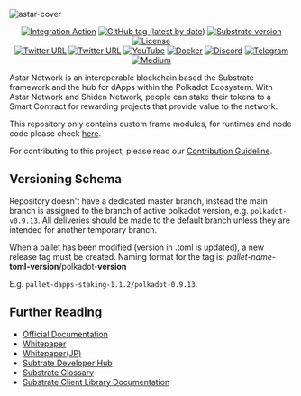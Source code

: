 ![astar-cover](https://user-images.githubusercontent.com/40356749/135799652-175e0d24-1255-4c26-87e8-447b192fd4b2.gif)

<div align="center">

[![Integration Action](https://github.com/PlasmNetwork/Astar/workflows/Integration/badge.svg)](https://github.com/AstarNetwork/astar-frame/actions)
[![GitHub tag (latest by date)](https://img.shields.io/github/v/tag/PlasmNetwork/Astar)](https://github.com/AstarNetwork/astar-frame/tags)
[![Substrate version](https://img.shields.io/badge/Substrate-3.0.0-brightgreen?logo=Parity%20Substrate)](https://substrate.dev/)
[![License](https://img.shields.io/github/license/PlasmNetwork/Astar?color=green)](https://github.com/AstarNetwork/astar-frame/LICENSE)
 <br />
[![Twitter URL](https://img.shields.io/twitter/follow/AstarNetwork?style=social)](https://twitter.com/AstarNetwork)
[![Twitter URL](https://img.shields.io/twitter/follow/ShidenNetwork?style=social)](https://twitter.com/ShidenNetwork)
[![YouTube](https://img.shields.io/youtube/channel/subscribers/UC36JgEF6gqatVSK9xlzzrvQ?style=social)](https://www.youtube.com/channel/UC36JgEF6gqatVSK9xlzzrvQ)
[![Docker](https://img.shields.io/docker/pulls/staketechnologies/astar-collator?logo=docker)](https://hub.docker.com/r/staketechnologies/astar-collator)
[![Discord](https://img.shields.io/badge/Discord-gray?logo=discord)](https://discord.gg/Z3nC9U4)
[![Telegram](https://img.shields.io/badge/Telegram-gray?logo=telegram)](https://t.me/PlasmOfficial)
[![Medium](https://img.shields.io/badge/Medium-gray?logo=medium)](https://medium.com/astar-network)

</div>

Astar Network is an interoperable blockchain based the Substrate framework and the hub for dApps within the Polkadot Ecosystem.
With Astar Network and Shiden Network, people can stake their tokens to a Smart Contract for rewarding projects that provide value to the network.

This repository only contains custom frame modules, for runtimes and node code please check [here](https://github.com/AstarNetwork/Astar/).

For contributing to this project, please read our [Contribution Guideline](./CONTRIBUTING.md).

## Versioning Schema

Repository doesn't have a dedicated master branch, instead the main branch is assigned to the branch of active polkadot version, e.g. `polkadot-v0.9.13`.
All deliveries should be made to the default branch unless they are intended for another temporary branch.

When a pallet has been modified (version in .toml is updated), a new release tag must be created.
Naming format for the tag is:
*pallet-name*-**toml-version**/polkadot-**version**

E.g. `pallet-dapps-staking-1.1.2/polkadot-0.9.13`.

## Further Reading

* [Official Documentation](https://docs.astar.network/)
* [Whitepaper](https://github.com/PlasmNetwork/plasmdocs/blob/master/wp/en.pdf)
* [Whitepaper(JP)](https://github.com/PlasmNetwork/plasmdocs/blob/master/wp/jp.pdf)
* [Subtrate Developer Hub](https://substrate.dev/docs/en/)
* [Substrate Glossary](https://substrate.dev/docs/en/knowledgebase/getting-started/glossary)
* [Substrate Client Library Documentation](https://polkadot.js.org/docs/)

